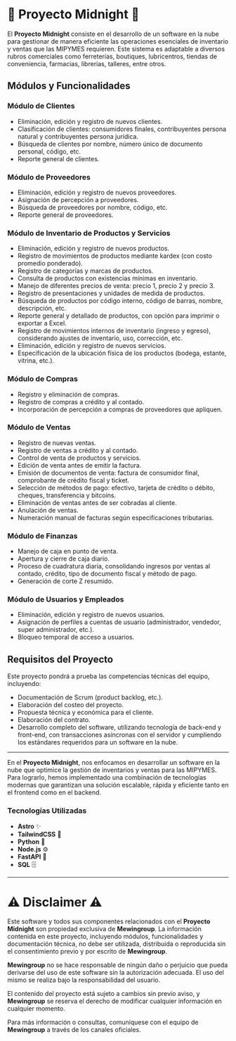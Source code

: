 # 🌃 Proyecto Midnight 🚀

El **Proyecto Midnight** consiste en el desarrollo de un software en la nube para gestionar de manera eficiente las operaciones esenciales de inventario y ventas que las MIPYMES requieren. Este sistema es adaptable a diversos rubros comerciales como ferreterías, boutiques, lubricentros, tiendas de conveniencia, farmacias, librerías, talleres, entre otros.

## Módulos y Funcionalidades

### Módulo de Clientes
- Eliminación, edición y registro de nuevos clientes.
- Clasificación de clientes: consumidores finales, contribuyentes persona natural y contribuyentes persona jurídica.
- Búsqueda de clientes por nombre, número único de documento personal, código, etc.
- Reporte general de clientes.

### Módulo de Proveedores
- Eliminación, edición y registro de nuevos proveedores.
- Asignación de percepción a proveedores.
- Búsqueda de proveedores por nombre, código, etc.
- Reporte general de proveedores.

### Módulo de Inventario de Productos y Servicios
- Eliminación, edición y registro de nuevos productos.
- Registro de movimientos de productos mediante kardex (con costo promedio ponderado).
- Registro de categorías y marcas de productos.
- Consulta de productos con existencias mínimas en inventario.
- Manejo de diferentes precios de venta: precio 1, precio 2 y precio 3.
- Registro de presentaciones y unidades de medida de productos.
- Búsqueda de productos por código interno, código de barras, nombre, descripción, etc.
- Reporte general y detallado de productos, con opción para imprimir o exportar a Excel.
- Registro de movimientos internos de inventario (ingreso y egreso), considerando ajustes de inventario, uso, corrección, etc.
- Eliminación, edición y registro de nuevos servicios.
- Especificación de la ubicación física de los productos (bodega, estante, vitrina, etc.).

### Módulo de Compras
- Registro y eliminación de compras.
- Registro de compras a crédito y al contado.
- Incorporación de percepción a compras de proveedores que apliquen.

### Módulo de Ventas
- Registro de nuevas ventas.
- Registro de ventas a crédito y al contado.
- Control de venta de productos y servicios.
- Edición de venta antes de emitir la factura.
- Emisión de documentos de venta: factura de consumidor final, comprobante de crédito fiscal y ticket.
- Selección de métodos de pago: efectivo, tarjeta de crédito o débito, cheques, transferencia y bitcoins.
- Eliminación de ventas antes de ser cobradas al cliente.
- Anulación de ventas.
- Numeración manual de facturas según especificaciones tributarias.

### Módulo de Finanzas
- Manejo de caja en punto de venta.
- Apertura y cierre de caja diario.
- Proceso de cuadratura diaria, consolidando ingresos por ventas al contado, crédito, tipo de documento fiscal y método de pago.
- Generación de corte Z resumido.

### Módulo de Usuarios y Empleados
- Eliminación, edición y registro de nuevos usuarios.
- Asignación de perfiles a cuentas de usuario (administrador, vendedor, super administrador, etc.).
- Bloqueo temporal de acceso a usuarios.

## Requisitos del Proyecto
Este proyecto pondrá a prueba las competencias técnicas del equipo, incluyendo:
- Documentación de Scrum (product backlog, etc.).
- Elaboración del costeo del proyecto.
- Propuesta técnica y económica para el cliente.
- Elaboración del contrato.
- Desarrollo completo del software, utilizando tecnología de back-end y front-end, con transacciones asíncronas con el servidor y cumpliendo los estándares requeridos para un software en la nube.

---
En el **Proyecto Midnight**, nos enfocamos en desarrollar un software en la nube que optimice la gestión de inventarios y ventas para las MIPYMES. Para lograrlo, hemos implementado una combinación de tecnologías modernas que garantizan una solución escalable, rápida y eficiente tanto en el frontend como en el backend.

### Tecnologías Utilizadas

- **Astro** ✨  
- **TailwindCSS** 🍃 
- **Python** 🐍  
- **Node.js** ⚙️  
- **FastAPI** 🚀  
- **SQL** 🗄️
---

# ⚠️ Disclaimer ⚠️

Este software y todos sus componentes relacionados con el **Proyecto Midnight** son propiedad exclusiva de **Mewingroup**. La información contenida en este proyecto, incluyendo módulos, funcionalidades y documentación técnica, no debe ser utilizada, distribuida o reproducida sin el consentimiento previo y por escrito de **Mewingroup**.

**Mewingroup** no se hace responsable de ningún daño o perjuicio que pueda derivarse del uso de este software sin la autorización adecuada. El uso del mismo se realiza bajo la responsabilidad del usuario. 

El contenido del proyecto está sujeto a cambios sin previo aviso, y **Mewingroup** se reserva el derecho de modificar cualquier información en cualquier momento.

Para más información o consultas, comuníquese con el equipo de **Mewingroup** a través de los canales oficiales.
